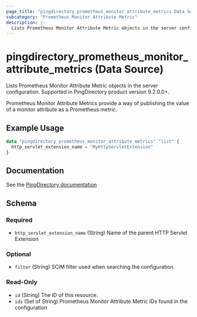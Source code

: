 ```yaml
---
page_title: "pingdirectory_prometheus_monitor_attribute_metrics Data Source - terraform-provider-pingdirectory"
subcategory: "Prometheus Monitor Attribute Metric"
description: |-
  Lists Prometheus Monitor Attribute Metric objects in the server configuration. Supported in PingDirectory product version 9.2.0.0+.
---
```


# pingdirectory_prometheus_monitor_attribute_metrics (Data Source)

Lists Prometheus Monitor Attribute Metric objects in the server configuration. Supported in PingDirectory product version 9.2.0.0+.

Prometheus Monitor Attribute Metrics provide a way of publishing the value of a monitor attribute as a Prometheus metric.

## Example Usage

```terraform
data "pingdirectory_prometheus_monitor_attribute_metrics" "list" {
  http_servlet_extension_name = "MyHttpServletExtension"
}
```

## Documentation
See the [PingDirectory documentation](https://docs.pingidentity.com/r/en-us/pingdirectory-93/pd_ds_enable_prometheus_support)

<!-- schema generated by tfplugindocs -->
## Schema

### Required

- `http_servlet_extension_name` (String) Name of the parent HTTP Servlet Extension

### Optional

- `filter` (String) SCIM filter used when searching the configuration.

### Read-Only

- `id` (String) The ID of this resource.
- `ids` (Set of String) Prometheus Monitor Attribute Metric IDs found in the configuration

